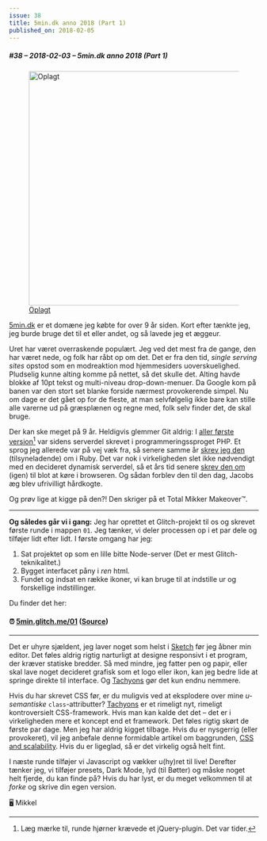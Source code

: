 ```yaml
---
issue: 38
title: 5min.dk anno 2018 (Part 1)
published_on: 2018-02-05
---
```


##### #38 – 2018-02-03 – 5min.dk anno 2018 (Part 1)

<figure><a href='https://twitter.com/mikker/status/958342724809347074'><img src="https://s3.brnbw.com/Screen-Shot-2018-02-03-22-49-12-vbe81Ak7jf.png" alt="Oplagt" width='473' /><figcaption>Oplagt</figcaption></a></figure>

[5min.dk][5min] er et domæne jeg købte for over 9 år siden. Kort efter tænkte jeg, jeg burde bruge det til et eller andet, og så lavede jeg et æggeur.

Uret har været overraskende populært. Jeg ved det mest fra de gange, den har været nede, og folk har råbt op om det. Det er fra den tid, _single serving sites_ opstod som en modreaktion mod hjemmesiders uoverskuelighed. Pludselig kunne alting komme på nettet, så det skulle det. Alting havde blokke af 10pt tekst og multi-niveau drop-down-menuer. Da Google kom på banen var den stort set blanke forside nærmest provokerende simpel. Nu om dage er det gået op for de fleste, at man selvfølgelig ikke bare kan stille alle varerne ud på græsplænen og regne med, folk selv finder det, de skal bruge.

Der kan ske meget på 9 år. Heldigvis glemmer Git aldrig: I [aller første version][commit-1][^1] var sidens serverdel skrevet i programmeringssproget PHP. Et sprog jeg allerede var på vej væk fra, så senere samme år [skrev jeg den][commit-2] (tilsyneladende) om i Ruby. Det var nok i virkeligheden slet ikke nødvendigt med en decideret dynamisk serverdel, så et års tid senere [skrev den om][commit-3] (igen) til blot at køre i browseren. Og sådan forblev den til den dag, Jacobs æg blev ufrivilligt hårdkogte.

Og prøv lige at kigge på den?! Den skriger på et Total Mikker Makeover™.

---

**Og således går vi i gang:** Jeg har oprettet et Glitch-projekt til os og skrevet første runde i mappen `01`. Jeg tænker, vi deler processen op i et par dele og tilføjer lidt efter lidt. I første omgang har jeg:

1. Sat projektet op som en lille bitte Node-server (Det er mest Glitch-teknikalitet.)
2. Bygget interfacet påny i _ren_ html.
3. Fundet og indsat en række ikoner, vi kan bruge til at indstille ur og forskellige indstillinger.

Du finder det her:

#### ⏰ [5min.glitch.me/01](https://5min.glitch.me/01/) ([Source](https://glitch.com/edit/#!/5min))

---

Det er uhyre sjældent, jeg laver noget som helst i [Sketch][] før jeg åbner min editor. Det føles aldrig rigtig narturligt at designe responsivt i et program, der kræver statiske bredder. Så med mindre, jeg fatter pen og papir, eller skal lave noget decideret grafisk som et logo eller ikon, kan jeg bedre lide at springe direkte til interface. Og [Tachyons][] gør det kun endnu nemmere.

Hvis du har skrevet CSS før, er du muligvis ved at eksplodere over mine _u-semantiske_ `class`-attributter? [Tachyons][] er et rimeligt nyt, rimeligt kontroversielt CSS-framework. Hvis man kan kalde det det – det er i virkeligheden mere et koncept end et framework. Det føles rigtig skørt de første par dage. Men jeg har aldrig kigget tilbage. Hvis du er nysgerrig (eller provokeret), vil jeg anbefale denne formidable artikel om baggrunden, [CSS and scalability][]. Hvis du er ligeglad, så er det virkelig også helt fint.

I næste runde tilføjer vi Javascript og vækker u(hy)ret til live! Derefter tænker jeg, vi tilføjer presets, Dark Mode, lyd (til Bøtter) og måske noget helt fjerde, du kan finde på? Hvis du har lyst, er du meget velkommen til at _forke_ og skrive din egen version.

🖥 Mikkel

[5min]: http://5min.dk
[commit-1]: https://github.com/mikker/5min.dk/commit/8c27c4d13f1f9be0a097f5425c827ead5da64f0b
[commit-2]: https://github.com/mikker/5min.dk/commit/5c7ed911eff76f254a8a93f474df609faee796b8
[commit-3]: https://github.com/mikker/5min.dk/commit/7afe8b194a57aecf8826d1012dce8327869b277b
[tachyons]: http://tachyons.io/
[sketch]: https://www.sketchapp.com/
[css and scalability]: http://mrmrs.github.io/writing/2016/03/24/scalable-css/

[^1]: Læg mærke til, runde hjørner krævede et jQuery-plugin. Det var tider.
